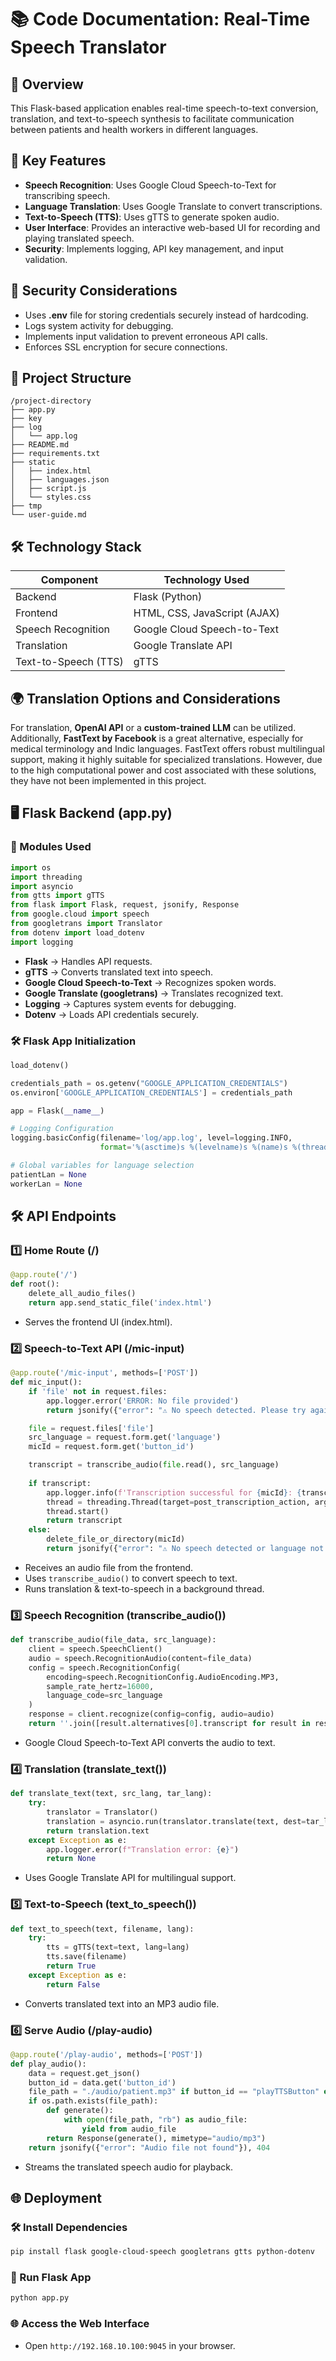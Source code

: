 

# 📚 Code Documentation: Real-Time Speech Translator

## 📌 Overview

This Flask-based application enables real-time speech-to-text conversion, translation, and text-to-speech synthesis to facilitate communication between patients and health workers in different languages.

## 🚀 Key Features

- **Speech Recognition**: Uses Google Cloud Speech-to-Text for transcribing speech.
- **Language Translation**: Uses Google Translate to convert transcriptions.
- **Text-to-Speech (TTS)**: Uses gTTS to generate spoken audio.
- **User Interface**: Provides an interactive web-based UI for recording and playing translated speech.
- **Security**: Implements logging, API key management, and input validation.

## 💂️ Security Considerations
- Uses **.env** file for storing credentials securely instead of hardcoding.
- Logs system activity for debugging.
- Implements input validation to prevent erroneous API calls.
- Enforces SSL encryption for secure connections.

## 📂 Project Structure

```
/project-directory
├── app.py
├── key
├── log
│   └── app.log
├── README.md
├── requirements.txt
├── static
│   ├── index.html
│   ├── languages.json
│   ├── script.js
│   └── styles.css
├── tmp
└── user-guide.md        
```

## 🛠️ Technology Stack

| Component             | Technology Used           |
|----------------------|--------------------------|
| Backend             | Flask (Python)            |
| Frontend            | HTML, CSS, JavaScript (AJAX) |
| Speech Recognition  | Google Cloud Speech-to-Text |
| Translation         | Google Translate API       |
| Text-to-Speech (TTS)| gTTS                      |





## 🌍 **Translation Options and Considerations**

For translation, **OpenAI API** or a **custom-trained LLM** can be utilized. Additionally, **FastText by Facebook** is a great alternative, especially for medical terminology and Indic languages. FastText offers robust multilingual support, making it highly suitable for specialized translations. However, due to the high computational power and cost associated with these solutions, they have not been implemented in this project.



## 🖥️ Flask Backend (app.py)

### 📌 Modules Used

```python
import os
import threading
import asyncio
from gtts import gTTS
from flask import Flask, request, jsonify, Response
from google.cloud import speech
from googletrans import Translator
from dotenv import load_dotenv
import logging
```

- **Flask** → Handles API requests.
- **gTTS** → Converts translated text into speech.
- **Google Cloud Speech-to-Text** → Recognizes spoken words.
- **Google Translate (googletrans)** → Translates recognized text.
- **Logging** → Captures system events for debugging.
- **Dotenv** → Loads API credentials securely.

### 🛠️ Flask App Initialization

```python
load_dotenv()

credentials_path = os.getenv("GOOGLE_APPLICATION_CREDENTIALS")
os.environ['GOOGLE_APPLICATION_CREDENTIALS'] = credentials_path

app = Flask(__name__)

# Logging Configuration
logging.basicConfig(filename='log/app.log', level=logging.INFO,
                    format='%(asctime)s %(levelname)s %(name)s %(threadName)s : %(message)s')

# Global variables for language selection
patientLan = None
workerLan = None
```

## 🛠️ API Endpoints

### 1️⃣ Home Route (/)

```python
@app.route('/')
def root():
    delete_all_audio_files()
    return app.send_static_file('index.html')
```
- Serves the frontend UI (index.html).

### 2️⃣ Speech-to-Text API (/mic-input)

```python
@app.route('/mic-input', methods=['POST'])
def mic_input():
    if 'file' not in request.files:
        app.logger.error('ERROR: No file provided')
        return jsonify({"error": "⚠️ No speech detected. Please try again."}), 400

    file = request.files['file']
    src_language = request.form.get('language')
    micId = request.form.get('button_id')

    transcript = transcribe_audio(file.read(), src_language)
    
    if transcript:
        app.logger.info(f'Transcription successful for {micId}: {transcript}')
        thread = threading.Thread(target=post_transcription_action, args=(transcript, src_language, micId))
        thread.start()
        return transcript
    else:
        delete_file_or_directory(micId)
        return jsonify({"error": "⚠️ No speech detected or language not recognized."}), 400
```
- Receives an audio file from the frontend.
- Uses `transcribe_audio()` to convert speech to text.
- Runs translation & text-to-speech in a background thread.

### 3️⃣ Speech Recognition (transcribe_audio())

```python
def transcribe_audio(file_data, src_language):
    client = speech.SpeechClient()
    audio = speech.RecognitionAudio(content=file_data)
    config = speech.RecognitionConfig(
        encoding=speech.RecognitionConfig.AudioEncoding.MP3,
        sample_rate_hertz=16000,
        language_code=src_language
    )
    response = client.recognize(config=config, audio=audio)
    return ''.join([result.alternatives[0].transcript for result in response.results])
```
- Google Cloud Speech-to-Text API converts the audio to text.

### 4️⃣ Translation (translate_text())

```python
def translate_text(text, src_lang, tar_lang):
    try:
        translator = Translator()
        translation = asyncio.run(translator.translate(text, dest=tar_lang, src=src_lang))
        return translation.text
    except Exception as e:
        app.logger.error(f"Translation error: {e}")
        return None
```
- Uses Google Translate API for multilingual support.

### 5️⃣ Text-to-Speech (text_to_speech())

```python
def text_to_speech(text, filename, lang):
    try:
        tts = gTTS(text=text, lang=lang)
        tts.save(filename)
        return True
    except Exception as e:
        return False
```
- Converts translated text into an MP3 audio file.

### 6️⃣ Serve Audio (/play-audio)

```python
@app.route('/play-audio', methods=['POST'])
def play_audio():
    data = request.get_json()
    button_id = data.get('button_id')
    file_path = "./audio/patient.mp3" if button_id == "playTTSButton" else "./audio/healthworker.mp3"
    if os.path.exists(file_path):
        def generate():
            with open(file_path, "rb") as audio_file:
                yield from audio_file
        return Response(generate(), mimetype="audio/mp3")
    return jsonify({"error": "Audio file not found"}), 404
```
- Streams the translated speech audio for playback.

## 🌐 Deployment

### 🛠️ Install Dependencies

```sh
pip install flask google-cloud-speech googletrans gtts python-dotenv
```

### 🚀 Run Flask App

```sh
python app.py
```

### 🌐 Access the Web Interface

- Open `http://192.168.10.100:9045` in your browser.

